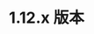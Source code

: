 ---
title: 1.12.x 版本
description: 1.12  版本及其相关补丁发布的公告
weight: 18
list_by_publishdate: true
layout: release-grid
decoration: dot
---